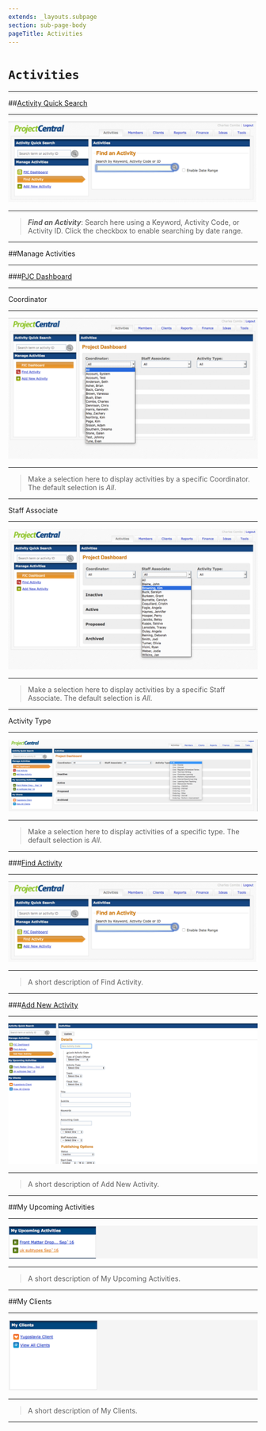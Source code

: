 ```yaml
---
extends: _layouts.subpage
section: sub-page-body
pageTitle: Activities
---
```


# `Activities`

---

##[Activity Quick Search](/activity-dialog)

---

[![image of Activity Quick Search](../img/activity/FindActivity.png)](/activity-dialog)

---
>**_Find an Activity_**: Search here using a Keyword, Activity Code, or Activity ID. 
>Click the checkbox to enable searching by date range.

---

##Manage Activities

---

###[PJC Dashboard](/activity-dialog)

---

Coordinator

---

[![image of PJC Dashboard Coordinator Selection](../img/activity/PJCDashboardCoordinator.png)](/activity-dialog)

---

>Make a selection here to display activities by a specific Coordinator. The
>default selection is *All*.

---

Staff Associate

---

[![image of PJC Dashboard Staff Associate Selection](../img/activity/PJCDashboardStaffAssoc.png)](/activity-dialog)

---

>Make a selection here to display activities by a specific Staff Associate. The
>default selection is *All*.

---

Activity Type

---

[![image of PJC Dashboard Activity Type Selection](../img/activity/PJCDashActivityType.png)](/activity-dialog)

---

>Make a selection here to display activities of a specific type. The
>default selection is *All*.

---

###[Find Activity](/activity-dialog)

---

[![image of Find Activity](../img/activity/FindActivity.png)](/activity-dialog)

---

>A short description of Find Activity.

---

###[Add New Activity](/activity-dialog)

---

[![image of Add New Activity](../img/activity/AddNewActivity.png)](/activity-dialog)

---

>A short description of Add New Activity.

---

##My Upcoming Activities

---

[![image of My Upcoming Activities](../img/activity/MyUpcomingActivities.png)](/activity-dialog)

---

>A short description of My Upcoming Activities.

---

##My Clients

---

[![image of My Clients](../img/activity/MyClients.png)](/activity-dialog)

---

>A short description of My Clients.

---
